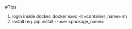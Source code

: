 #Tips
1. login inside docker: docker exec -it «container_name» sh
2. Install req. pip install --user «package_name»

